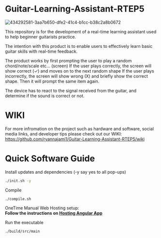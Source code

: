 # Guitar-Learning-Assistant-RTEP5
![434292581-3aa7b650-dfe2-41c4-b1cc-b38c2a8b0672](https://github.com/user-attachments/assets/c2dda934-bd13-4ddb-9ca5-312394a84ffa)


This repository is for the development of a real-time learning assistant used to help beginner guitarists practice. 

The intention with this product is to enable users to effectively learn basic guitar skills with real-time feedback.

The product works by first prompting the user to play a random chord/note/scale etc... (screen)
If the user plays correctly, the screen will show correct (✓) and moves on to the next random shape
If the user plays incorrectly, the screen will show wrong (X) and briefly show the correct shape. Then it will prompt the same item again.

The device has to react to the signal received from the guitar, and determine if the sound is correct or not.

# WIKI
For more infromation on the project such as hardware and software, social media links, and developer tips please check out our WIKI:
https://github.com/ryannajami1/Guitar-Learning-Assistant-RTEP5/wiki

# Quick Software Guide
Install updates and dependencies (-y say yes to all pop-ups)

```sh
./init.sh -y
```
Compile
```
./compile.sh
```
OneTime Manual Web Hosting setup:
<strong>  
  Follow the instructions on [Hosting Angular App](https://github.com/ryannajami1/Guitar-Learning-Assistant-RTEP5/wiki/HostingWebAppUsingNginx)
</strong>
  
Run the executable
```
./build/src/main
```
